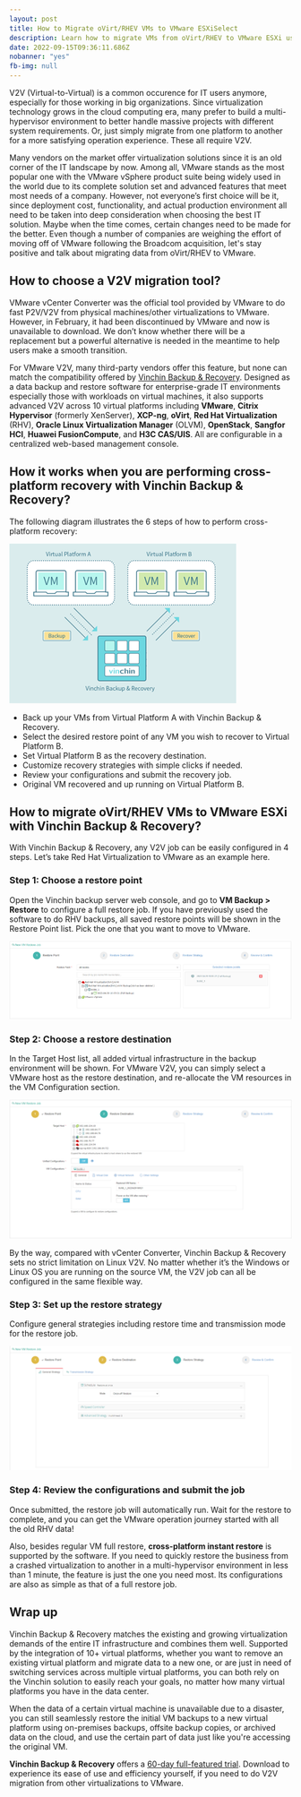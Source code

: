 ```yaml
---
layout: post
title: How to Migrate oVirt/RHEV VMs to VMware ESXiSelect
description: Learn how to migrate VMs from oVirt/RHEV to VMware ESXi using Vinchin Backup and Recovery
date: 2022-09-15T09:36:11.686Z
nobanner: "yes"
fb-img: null
---
```

V2V (Virtual-to-Virtual) is a common occurence for IT users anymore, especially for those working in big organizations. Since virtualization technology grows in the cloud computing era, many prefer to build a multi-hypervisor environment to better handle massive projects with different system requirements. Or, just simply migrate from one platform to another for a more satisfying operation experience. These all require V2V.

Many vendors on the market offer virtualization solutions since it is an old corner of the IT landscape by now. Among all, VMware stands as the most popular one with the VMware vSphere product suite being widely used in the world due to its complete solution set and advanced features that meet most needs of a company. However, not everyone’s first choice will be it, since deployment cost, functionality, and actual production environment all need to be taken into deep consideration when choosing the best IT solution.  Maybe when the time comes, certain changes need to be made for the better. Even though a number of companies are weighing the effort of moving off of VMware following the Broadcom acquisition, let's stay positive and talk about migrating data from oVirt/RHEV to VMware.

## How to choose a V2V migration tool?

VMware vCenter Converter was the official tool provided by VMware to do fast P2V/V2V from physical machines/other virtualizations to VMware. However, in February, it had been discontinued by VMware and now is unavailable to download. We don’t know whether there will be a replacement but a powerful alternative is needed in the meantime to help users make a smooth transition.

For VMware V2V, many third-party vendors offer this feature, but none can match the compatibility offered by [Vinchin Backup & Recovery](https://vinchin.com/en/cross-platform-backup-and-recovery.html?utm_source=vxav&ad_uuid=447189b2-9b4f-5534-0fef-a3f67d10025c). Designed as a data backup and restore software for enterprise-grade IT environments especially those with workloads on virtual machines, it also supports advanced V2V across 10 virtual platforms including **VMware**, **Citrix Hypervisor** (formerly XenServer), **XCP-ng**, **oVirt**, **Red Hat Virtualization** (RHV), **Oracle Linux Virtualization Manager** (OLVM), **OpenStack**, **Sangfor HCI**, **Huawei FusionCompute**, and **H3C CAS/UIS**. All are configurable in a centralized web-based management console.

## How it works when you are performing cross-platform recovery with Vinchin Backup & Recovery?

The following diagram illustrates the 6 steps of how to perform cross-platform recovery:

![6 steps of how to perform cross-platform recovery with Vinchin](/img/2022-09-15-11-42-04.png)

* Back up your VMs from Virtual Platform A with Vinchin Backup & Recovery.
* Select the desired restore point of any VM you wish to recover to Virtual Platform B.
* Set Virtual Platform B as the recovery destination.
* Customize recovery strategies with simple clicks if needed.
* Review your configurations and submit the recovery job.
* Original VM recovered and up running on Virtual Platform B.

## How to migrate oVirt/RHEV VMs to VMware ESXi with Vinchin Backup & Recovery?

With Vinchin Backup & Recovery, any V2V job can be easily configured in 4 steps. Let’s take Red Hat Virtualization to VMware as an example here.

### Step 1: Choose a restore point

Open the Vinchin backup server web console, and go to **VM Backup > Restore** to configure a full restore job. If you have previously used the software to do RHV backups, all saved restore points will be shown in the Restore Point list. Pick the one that you want to move to VMware.

![v2v Choose a restore point](/img/2022-09-15-11-43-12.png)

### Step 2: Choose a restore destination

In the Target Host list, all added virtual infrastructure in the backup environment will be shown. For VMware V2V, you can simply select a VMware host as the restore destination, and re-allocate the VM resources in the VM Configuration section.

![Vinchin restore destination](/img/2022-09-15-11-43-34.png)

By the way, compared with vCenter Converter, Vinchin Backup & Recovery sets no strict limitation on Linux V2V. No matter whether it’s the Windows or Linux OS you are running on the source VM, the V2V job can all be configured in the same flexible way.

### Step 3: Set up the restore strategy

Configure general strategies including restore time and transmission mode for the restore job.

![Vinchin restore strategy](/img/2022-09-15-11-43-59.png)

### Step 4: Review the configurations and submit the job

Once submitted, the restore job will automatically run. Wait for the restore to complete, and you can get the VMware operation journey started with all the old RHV data!

Also, besides regular VM full restore, **cross-platform instant restore** is supported by the software. If you need to quickly restore the business from a crashed virtualization to another in a multi-hypervisor environment in less than 1 minute, the feature is just the one you need most. Its configurations are also as simple as that of a full restore job.

## Wrap up

Vinchin Backup & Recovery matches the existing and growing virtualization demands of the entire IT infrastructure and combines them well. Supported by the integration of 10+ virtual platforms, whether you want to remove an existing virtual platform and migrate data to a new one, or are just in need of switching services across multiple virtual platforms, you can both rely on the Vinchin solution to easily reach your goals, no matter how many virtual platforms you have in the data center.

When the data of a certain virtual machine is unavailable due to a disaster, you can still seamlessly restore the initial VM backups to a new virtual platform using on-premises backups, offsite backup copies, or archived data on the cloud, and use the certain part of data just like you're accessing the original VM.

**Vinchin Backup & Recovery** offers a [60-day full-featured trial](https://vinchin.com/en/support/vm-backup-free-trial.html?utm_source=vxav&ad_uuid=39561e89-9f28-e494-8a9d-094b276ed317). Download to experience its ease of use and efficiency yourself, if you need to do V2V migration from other virtualizations to VMware.
